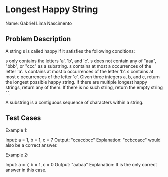 # Longest Happy String

Name: Gabriel Lima Nascimento

## Problem Description
A string s is called happy if it satisfies the following conditions:

s only contains the letters 'a', 'b', and 'c'.
s does not contain any of "aaa", "bbb", or "ccc" as a substring.
s contains at most a occurrences of the letter 'a'.
s contains at most b occurrences of the letter 'b'.
s contains at most c occurrences of the letter 'c'.
Given three integers a, b, and c, return the longest possible happy string. If there are multiple longest happy strings, return any of them. If there is no such string, return the empty string "".

A substring is a contiguous sequence of characters within a string.

## Test Cases
Example 1:

Input: a = 1, b = 1, c = 7
Output: "ccaccbcc"
Explanation: "ccbccacc" would also be a correct answer.

Example 2:

Input: a = 7, b = 1, c = 0
Output: "aabaa"
Explanation: It is the only correct answer in this case.
